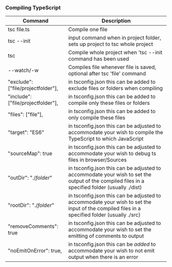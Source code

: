 ### Compiling TypeScript

| Command                            | Description                                                                                                                                   |
| ---------------------------------- | --------------------------------------------------------------------------------------------------------------------------------------------- |
| tsc file.ts                        | Compile one file                                                                                                                              |
| tsc --init                         | input command when in project folder, sets up project to tsc whole project                                                                    |
| tsc                                | Compile whole project when 'tsc --init command has been used                                                                                  |
| --watch/-w                         | Compiles file whenever file is saved, optional after tsc 'file' command                                                                       |
| "exclude": ["file/projectfolder"], | in tsconfig.json this can be added to exclude files or folders when compiling                                                                 |
| "include": ["file/projectfolder"], | in tsconfig.json this can be added to compile only these files or folders                                                                     |
| "files": ["file"],                 | in tsconfig.json this can be added to only compile these files                                                                                |
| "target": "ES6"                    | in tsconfig.json this can be adjusted to accommodate your wish to compile the TypeScript to which JavaScript                                  |
| "sourceMap": true                  | in tsconfig.json this can be adjusted to accommodate your wish to debug ts files in browser/Sources                                           |
| "outDir": "./_folder_"             | in tsconfig.json this can be adjusted to accommodate your wish to set the output of the compiled files in a specified folder (usually ./dist) |
| "rootDir": "./_folder_"            | in tsconfig.json this can be adjusted to accommodate your wish to set the input of the compiled files in a specified folder (usually ./src)   |
| "removeComments": true             | in tsconfig.json this can be adjusted to accommodate your wish to set the emitting of comments to output                                      |
| "noEmitOnError": true,             | in tsconfig.json this can be _added_ to accommodate your wish to not emit output when there is an error                                       |
